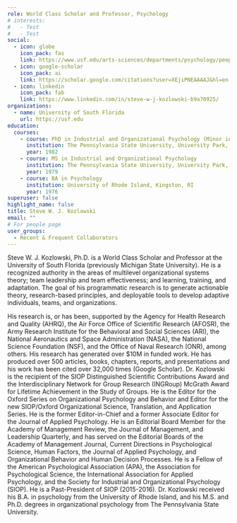```yaml
---
role: World Class Scholar and Professor, Psychology
# interests:
#   - Test
#   - Test
social:
  - icon: globe
    icon_pack: fas
    link: https://www.usf.edu/arts-sciences/departments/psychology/people/skozlowski.aspx
  - icon: google-scholar
    icon_pack: ai
    link: https://scholar.google.com/citations?user=XEjiPNEAAAAJ&hl=en
  - icon: linkedin
    icon_pack: fab
    link: https://www.linkedin.com/in/steve-w-j-kozlowski-b9a70925/
organizations:
  - name: University of South Florida
    url: https://usf.edu
education:
  courses:
    - course: PhD in Industrial and Organizational Psychology (Minor in Organizational Behavior & Measurement)
      institution: The Pennsylvania State University, University Park, PA
      year: 1982
    - course: MS in Industrial and Organizational Psychology
      institution: The Pennsylvania State University, University Park, PA
      year: 1979
    - course: BA in Psychology
      institution: University of Rhode Island, Kingston, RI
      year: 1976
superuser: false
highlight_name: false
title: Steve W. J. Kozlowski
email: ""
# For people page
user_groups: 
  - Recent & Frequent Collaborators
---
```

Steve W. J. Kozlowski, Ph.D. is a World Class Scholar and Professor at the University of South Florida (previously Michigan State University). He is a recognized authority in the areas of multilevel organizational systems theory; team leadership and team effectiveness; and learning, training, and adaptation. The goal of his programmatic research is to generate actionable theory, research-based principles, and deployable tools to develop adaptive individuals, teams, and organizations. 

His research is, or has been, supported by the Agency for Health Research and Quality (AHRQ), the Air Force Office of Scientific Research (AFOSR), the Army Research Institute for the Behavioral and Social Sciences (ARI), the National Aeronautics and Space Administration (NASA), the National Science Foundation (NSF), and the Office of Naval Research (ONR), among others. His research has generated over $10M in funded work. He has produced over 500 articles, books, chapters, reports, and presentations and his work has been cited over 32,000 times (Google Scholar). Dr. Kozlowski is the recipient of the SIOP Distinguished Scientific Contributions Award and the Interdisciplinary Network for Group Research (INGRoup) McGrath Award for Lifetime Achievement in the Study of Groups. He is the Editor for the Oxford Series on Organizational Psychology and Behavior and Editor for the new SIOP/Oxford Organizational Science, Translation, and Application Series. He is the former Editor-in-Chief and a former Associate Editor for the Journal of Applied Psychology. He is an Editorial Board Member for the Academy of Management Review, the Journal of Management, and Leadership Quarterly, and has served on the Editorial Boards of the Academy of Management Journal, Current Directions in Psychological Science, Human Factors, the Journal of Applied Psychology, and Organizational Behavior and Human Decision Processes. He is a Fellow of the American Psychological Association (APA), the Association for Psychological Science, the International Association for Applied Psychology, and the Society for Industrial and Organizational Psychology (SIOP). He is a Past-President of SIOP (2015-2016). Dr. Kozlowski received his B.A. in psychology from the University of Rhode Island, and his M.S. and Ph.D. degrees in organizational psychology from The Pennsylvania State University.